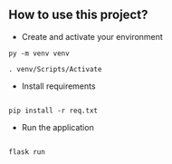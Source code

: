 ## How to use this project?

* Create and activate your environment

```console
py -m venv venv

. venv/Scripts/Activate

```

* Install requirements 

```console

pip install -r req.txt

```

* Run the application 

```console

flask run

```